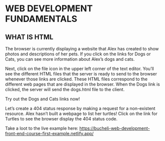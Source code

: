 # WEB DEVELOPMENT FUNDAMENTALS

## WHAT IS HTML

The browser is currently displaying a website that Alex has created to show photos and descriptions of her pets. If you click on the links for Dogs or Cats, you can see more information about Alex’s dogs and cats.

Next, click on the file icon in the upper left corner of the text editor. You’ll see the different HTML files that the server is ready to send to the browser whenever those links are clicked. These HTML files correspond to the different web pages that are displayed in the browser. When the Dogs link is clicked, the server will send the dogs.html file to the client.

Try out the Dogs and Cats links now!

Let’s create a 404 status response by making a request for a non-existent resource. Alex hasn’t built a webpage to list her turtles! Click on the link for Turtles to see the browser display the 404 status code.

Take a loot to the live example here: https://bucheli-web-development-front-end-course-first-example.netlify.app/
